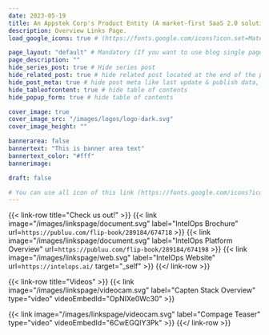 ```yaml
---
date: 2023-05-19
title: An Appstek Corp's Product Entity (A market-first SaaS 2.0 solution)
description: Overview Links Page.
load_google_icons: true # (https://fonts.google.com/icons?icon.set=Material+Symbols) Load google icons only in this page (It will boost website performance)

page_layout: "default" # Mandatory (If you want to use blog single page layout)
page_description: ""
hide_series_post: true # Hide series post
hide_related_post: true # hide related post located at the end of the page
hide_post_meta: true # hide post meta like last update & publish data, estimated reading time etc.
hide_tableofcontent: true # hide table of contents
hide_popup_form: true # hide table of contents

cover_image: true
cover_image_src: "/images/logos/logo-dark.svg"
cover_image_height: ""

bannerarea: false
bannertext: "This is banner area text"
bannertext_color: "#fff"
bannerimage:

draft: false

# You can use all icon of this link (https://fonts.google.com/icons?icon.set=Material+Symbols) as link shortcode icon value  
---
```


{{< link-row title="Check us out!" >}}
{{< link image="/images/linkspage/document.svg" label="IntelOps Brochure" url=`https://publuu.com/flip-book/289184/674718` >}}
{{< link image="/images/linkspage/document.svg" label="IntelOps Platform Overview" url=`https://publuu.com/flip-book/289184/674198` >}}
{{< link image="/images/linkspage/web.svg" label="IntelOps Website" url=`https://intelops.ai/` target="_self" >}}
{{</ link-row >}}

{{< link-row title="Videos" >}}
{{< link image="/images/linkspage/videocam.svg" label="Capten Stack Overview" type="video" videoEmbedId="OpNIXe0Wc30" >}}
<!-- {{< link icon="videocam" label="Compage Teaser" type="video" videoEmbedId="6CwEGQlY3Pk" >}} -->
{{< link image="/images/linkspage/videocam.svg" label="Compage Teaser" type="video" videoEmbedId="6CwEGQlY3Pk" >}} 
{{</ link-row >}}
